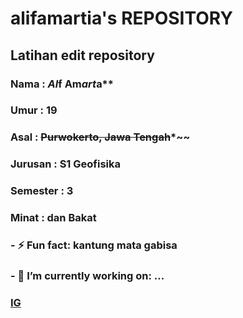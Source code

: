 # **alifamartia's REPOSITORY**
## Latihan edit repository
### Nama : *Al*f Am*art*a**
### Umur : 19
### Asal : ~~Purwokerto, Jawa Tengah~~*~~
### Jurusan : S1 Geofisika
### Semester : 3
### Minat : dan Bakat
### - ⚡ Fun fact: kantung mata gabisa
### - 🔭 I’m currently working on: ...
### [IG](https://www.instagram/alifamartia.com)

<!--
**alifamartia/alifamartia** is a ✨ _special_ ✨ repository because its `README.md` (this file) appears on your GitHub profile.

Here are some ideas to get you started:

- 🔭 I’m currently working on ...
- 🌱 I’m currently learning ...
- 👯 I’m looking to collaborate on ...
- 🤔 I’m looking for help with ...
- 💬 Ask me about ...
- 📫 How to reach me: ...
- 😄 Pronouns: ...
- ⚡ Fun fact: ...
-->
